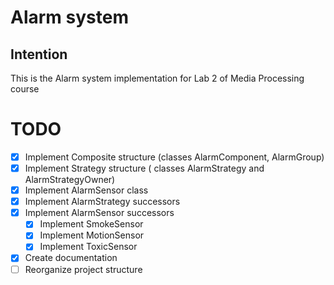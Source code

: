 # Alarm system

## Intention

This is the Alarm system implementation for Lab 2 of Media Processing course

# TODO

* [x] Implement Composite structure (classes AlarmComponent, AlarmGroup)
* [x] Implement Strategy structure ( classes AlarmStrategy and AlarmStrategyOwner)
* [x] Implement AlarmSensor class
* [x] Implement AlarmStrategy successors
* [x] Implement AlarmSensor successors
  * [x] Implement SmokeSensor
  * [x] Implement MotionSensor
  * [x] Implement ToxicSensor
* [x] Create documentation
* [ ] Reorganize project structure
